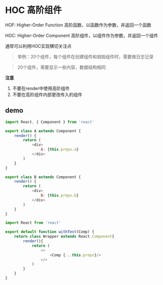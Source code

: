 # HOC 高阶组件

HOF: Higher-Order Function 高阶函数，以函数作为参数，并返回一个函数

HOC: Higher-Order Component 高阶组件，以组件作为参数，并返回一个组件

通常可以利用HOC实现横切关注点

> 举例：20个组件，每个组件在创建组件和销毁组件时，需要做日志记录

> 20个组件，需要显示一些内容，数据结构相同

**注意**

1. 不要在render中使用高阶组件
2. 不要在高阶组件内部更改传入的组件

## demo

```js
import React, { Component } from 'react'

export class A extends Component {
    render() {
        return (
            <div>
                A: {this.props.a}
            </div>
        )
    }
}

export class B extends Component {
    render() {
        return (
            <div>
                B: {this.props.b}
            </div>
        )
    }
}
```

```js
import React from 'react'

export default function withTest(Comp) {
    return class Wrapper extends React.Component{
        render(){
            return (
                <>
                    <Comp {...this.props}/>
                </>
            )
        }
    }
}
```